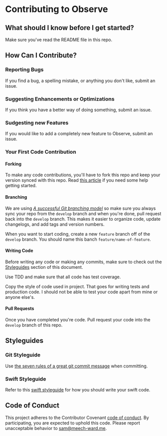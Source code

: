 # Contributing to Observe

## What should I know before I get started?

Make sure you've read the README file in this repo.

## How Can I Contribute?

### Reporting Bugs

If you find a bug, a spelling mistake, or anything you don't like, submit an issue.

### Suggesting Enhancements or Optimizations

If you think you have a better way of doing something, submit an issue.

### Sudgesting new Features

If you would like to add a completely new feature to Observe, submit an issue.

### Your First Code Contribution

#### Forking

To make any code contributions, you'll have to fork this repo and keep your version synced with this repo. Read [this article](https://help.github.com/articles/fork-a-repo/) if you need some help getting started.

#### Branching

We are using *[A successful Git branching model](http://nvie.com/posts/a-successful-git-branching-model/)* so make sure you always sync your repo from the `develop` branch and when you're done, pull request back into the `develop` branch. This makes it easier to organize code, update changelogs, and add tags and version numbers.

When you want to start coding, create a new `feature` branch off of the `develop` branch. You should name this banch `feature/name-of-feature`.

#### Writing Code

Before writing any code or making any commits, make sure to check out the [Styleguides](styleguides) section of this document.

Use TDD and make sure that all code has test coverage. 

Copy the style of code used in project. That goes for writing tests and production code. I should not be able to test your code apart from mine or anyone else's.

#### Pull Requests

Once you have completed you're code. Pull request your code into the `develop` branch of this repo.

## Styleguides

### Git Styleguide

Use [the seven rules of a great git commit message](http://chris.beams.io/posts/git-commit/) when committing.

### Swift Styleguide

Refer to this [swift styleguide](https://github.com/meech-ward/swift-style-guide) for how you should write your swift code.

## Code of Conduct

This project adheres to the Contributor Covenant [code of conduct](http://contributor-covenant.org/version/1/4/). By participating, you are expected to uphold this code. Please report unacceptable behavior to sam@meech-ward.me.
